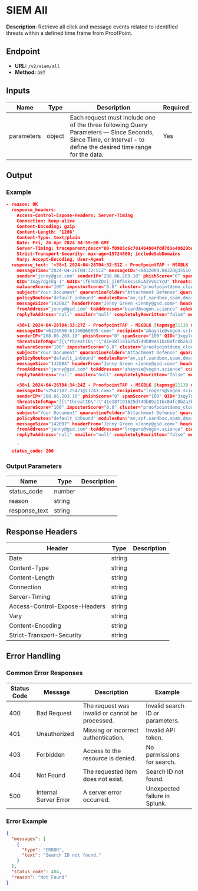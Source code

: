 # SIEM All

**Description**: Retrieve all click and message events related to identified threats within a defined time frame from ProofPoint.

## Endpoint

- **URL:** `/v2/siem/all`
- **Method:** `GET`
## Inputs

| Name | Type | Description | Required |
|------|------|-------------|----------|
| parameters | object | Each request must include one of the three following Query Parameters — Since Seconds, Since Time, or Interval - to define the desired time range for the data. | Yes |
## Output

### Example

```json
- reason: OK
  response_headers:
    Access-Control-Expose-Headers: Server-Timing
    Connection: keep-alive
    Content-Encoding: gzip
    Content-Length: '1286'
    Content-Type: text/plain
    Date: Fri, 26 Apr 2024 04:59:00 GMT
    Server-Timing: traceparent;desc="00-f0905c6c701404804fdd783e49829bd3-504a48747fd43b4f-01"
    Strict-Transport-Security: max-age=15724800; includeSubDomains
    Vary: Accept-Encoding, User-Agent
  response_text: '<38>1 2024-04-26T04:32:51Z - ProofpointTAP - MSGBLK [tapmsg@21139
    messageTime="2024-04-26T04:32:51Z" messageID="<8432089.84320@35510.com>" recipient="bcard@vogon.science"
    sender="jenny@gsd.com" senderIP="208.86.203.10" phishScore="0" spamScore="100"
    QID="3xqy7dgckq-1" GUID="ifEhDXZDsi_ji0f5Vksic8uA2vVGCYcU" threatsInfoMap="[{\"threatID\":\"41e187191625d749b89a11bc04fc0b2a3b9bd638035d05b39365c47ab36d1898\",\"threatStatus\":\"active\",\"classification\":\"malware\",\"threatUrl\":\"https://threatinsight.proofpoint.com/e65934ff-e650-9cbe-56b5-e9cf2cc5ac2e/threat/email/41e187191625d749b89a11bc04fc0b2a3b9bd638035d05b39365c47ab36d1898\",\"threatTime\":\"2024-04-26T04:25:31.000Z\",\"threat\":\"41e187191625d749b89a11bc04fc0b2a3b9bd638035d05b39365c47ab36d1898\",\"campaignID\":null,\"threatType\":\"attachment\"},{\"threatID\":\"d212718eb644c7803f73dc13b55536e84263a3f959219bd067dc4092a2095b15\",\"threatStatus\":\"active\",\"classification\":\"malware\",\"threatUrl\":\"https://threatinsight.proofpoint.com/e65934ff-e650-9cbe-56b5-e9cf2cc5ac2e/threat/email/d212718eb644c7803f73dc13b55536e84263a3f959219bd067dc4092a2095b15\",\"threatTime\":\"2024-04-26T04:16:32.000Z\",\"threat\":\"d212718eb644c7803f73dc13b55536e84263a3f959219bd067dc4092a2095b15\",\"campaignID\":null,\"threatType\":\"attachment\"}\]"
    malwareScore="100" impostorScore="0.0" cluster="proofpointdemo_cloudadminuidemo_hosted"
    subject="Your Document" quarantineFolder="Attachment Defense" quarantineRule="threat"
    policyRoutes="default_inbound" modulesRun="av,spf,sandbox,spam,dmarc,urldefense,pdr"
    messageSize="142082" headerFrom="Jenny Green <Jenny@gsd.com>" headerReplyTo="null"
    fromAddress="jenny@gsd.com" toAddresses="bcard@vogon.science" ccAddresses="null"
    replyToAddress="null" xmailer="null" completelyRewritten="false" messageParts="[{\"disposition\":\"attached\",\"sha256\":\"41e187191625d749b89a11bc04fc0b2a3b9bd638035d05b39365c47ab36d1898\",\"md5\":\"6fd558cf3add096970e15d1e62ca1957\",\"filename\":\"document.doc.scr\",\"sandboxStatus\":\"THREAT\",\"oContentType\":\"application/octet-stream\",\"contentType\":\"application/octet-stream\"},{\"disposition\":\"inline\",\"sha256\":\"23929d744e8c9c9612eafe332be4abd38a5946a8f7d372545685a9e30070dff4\",\"md5\":\"5f08cb91482af70246874e8e43e66821\",\"filename\":\"text.txt\",\"sandboxStatus\":\"NOT_SUPPORTED\",\"oContentType\":\"text/plain\",\"contentType\":\"text/plain\"},{\"disposition\":\"attached\",\"sha256\":\"d212718eb644c7803f73dc13b55536e84263a3f959219bd067dc4092a2095b15\",\"md5\":\"6dfd06fe70cb840c97edb292ac4272ca\",\"filename\":\"document.zip\",\"sandboxStatus\":\"THREAT\",\"oContentType\":\"application/zip\",\"contentType\":\"application/zip\"}\]"]

    <38>1 2024-04-26T04:33:27Z - ProofpointTAP - MSGBLK [tapmsg@21139 messageTime="2024-04-26T04:33:27Z"
    messageID="<6126050.61260@60895.com>" recipient="ahaynie@vogon.science" sender="jenny@gsd.com"
    senderIP="208.86.203.10" phishScore="0" spamScore="100" QID="3xqy7dgckv-1" GUID="xiKKTh8uZYXY0rQwOb5EbO5a7zws2skf"
    threatsInfoMap="[{\"threatID\":\"41e187191625d749b89a11bc04fc0b2a3b9bd638035d05b39365c47ab36d1898\",\"threatStatus\":\"active\",\"classification\":\"malware\",\"threatUrl\":\"https://threatinsight.proofpoint.com/e65934ff-e650-9cbe-56b5-e9cf2cc5ac2e/threat/email/41e187191625d749b89a11bc04fc0b2a3b9bd638035d05b39365c47ab36d1898\",\"threatTime\":\"2024-04-26T04:25:31.000Z\",\"threat\":\"41e187191625d749b89a11bc04fc0b2a3b9bd638035d05b39365c47ab36d1898\",\"campaignID\":null,\"threatType\":\"attachment\"},{\"threatID\":\"d212718eb644c7803f73dc13b55536e84263a3f959219bd067dc4092a2095b15\",\"threatStatus\":\"active\",\"classification\":\"malware\",\"threatUrl\":\"https://threatinsight.proofpoint.com/e65934ff-e650-9cbe-56b5-e9cf2cc5ac2e/threat/email/d212718eb644c7803f73dc13b55536e84263a3f959219bd067dc4092a2095b15\",\"threatTime\":\"2024-04-26T04:16:32.000Z\",\"threat\":\"d212718eb644c7803f73dc13b55536e84263a3f959219bd067dc4092a2095b15\",\"campaignID\":null,\"threatType\":\"attachment\"}\]"
    malwareScore="100" impostorScore="0.0" cluster="proofpointdemo_cloudadminuidemo_hosted"
    subject="Your Document" quarantineFolder="Attachment Defense" quarantineRule="threat"
    policyRoutes="default_inbound" modulesRun="av,spf,sandbox,spam,dmarc,urldefense,pdr"
    messageSize="142084" headerFrom="Jenny Green <Jenny@gsd.com>" headerReplyTo="null"
    fromAddress="jenny@gsd.com" toAddresses="ahaynie@vogon.science" ccAddresses="null"
    replyToAddress="null" xmailer="null" completelyRewritten="false" messageParts="[{\"disposition\":\"attached\",\"sha256\":\"41e187191625d749b89a11bc04fc0b2a3b9bd638035d05b39365c47ab36d1898\",\"md5\":\"6fd558cf3add096970e15d1e62ca1957\",\"filename\":\"document.doc.scr\",\"sandboxStatus\":\"THREAT\",\"oContentType\":\"application/octet-stream\",\"contentType\":\"application/octet-stream\"},{\"disposition\":\"inline\",\"sha256\":\"23929d744e8c9c9612eafe332be4abd38a5946a8f7d372545685a9e30070dff4\",\"md5\":\"5f08cb91482af70246874e8e43e66821\",\"filename\":\"text.txt\",\"sandboxStatus\":\"NOT_SUPPORTED\",\"oContentType\":\"text/plain\",\"contentType\":\"text/plain\"},{\"disposition\":\"attached\",\"sha256\":\"d212718eb644c7803f73dc13b55536e84263a3f959219bd067dc4092a2095b15\",\"md5\":\"6dfd06fe70cb840c97edb292ac4272ca\",\"filename\":\"document.zip\",\"sandboxStatus\":\"THREAT\",\"oContentType\":\"application/zip\",\"contentType\":\"application/zip\"}\]"]

    <38>1 2024-04-26T04:34:24Z - ProofpointTAP - MSGBLK [tapmsg@21139 messageTime="2024-04-26T04:34:24Z"
    messageID="<2547182.25471@11741.com>" recipient="lrogers@vogon.science" sender="jenny@gsd.com"
    senderIP="208.86.203.10" phishScore="0" spamScore="100" QID="3xqy7dgcmu-1" GUID="nLbF1JJDaMkAfo9oQXEnDKMBL-F6HI4o"
    threatsInfoMap="[{\"threatID\":\"41e187191625d749b89a11bc04fc0b2a3b9bd638035d05b39365c47ab36d1898\",\"threatStatus\":\"active\",\"classification\":\"malware\",\"threatUrl\":\"https://threatinsight.proofpoint.com/e65934ff-e650-9cbe-56b5-e9cf2cc5ac2e/threat/email/41e187191625d749b89a11bc04fc0b2a3b9bd638035d05b39365c47ab36d1898\",\"threatTime\":\"2024-04-26T04:25:31.000Z\",\"threat\":\"41e187191625d749b89a11bc04fc0b2a3b9bd638035d05b39365c47ab36d1898\",\"campaignID\":null,\"threatType\":\"attachment\"},{\"threatID\":\"d212718eb644c7803f73dc13b55536e84263a3f959219bd067dc4092a2095b15\",\"threatStatus\":\"active\",\"classification\":\"malware\",\"threatUrl\":\"https://threatinsight.proofpoint.com/e65934ff-e650-9cbe-56b5-e9cf2cc5ac2e/threat/email/d212718eb644c7803f73dc13b55536e84263a3f959219bd067dc4092a2095b15\",\"threatTime\":\"2024-04-26T04:16:32.000Z\",\"threat\":\"d212718eb644c7803f73dc13b55536e84263a3f959219bd067dc4092a2095b15\",\"campaignID\":null,\"threatType\":\"attachment\"}\]"
    malwareScore="100" impostorScore="0.0" cluster="proofpointdemo_cloudadminuidemo_hosted"
    subject="Your Document" quarantineFolder="Attachment Defense" quarantineRule="threat"
    policyRoutes="default_inbound" modulesRun="av,spf,sandbox,spam,dmarc,urldefense,pdr"
    messageSize="142097" headerFrom="Jenny Green <Jenny@gsd.com>" headerReplyTo="null"
    fromAddress="jenny@gsd.com" toAddresses="lrogers@vogon.science" ccAddresses="null"
    replyToAddress="null" xmailer="null" completelyRewritten="false" messageParts="[{\"disposition\":\"attached\",\"sha256\":\"41e187191625d749b89a11bc04fc0b2a3b9bd638035d05b39365c47ab36d1898\",\"md5\":\"6fd558cf3add096970e15d1e62ca1957\",\"filename\":\"document.doc.scr\",\"sandboxStatus\":\"THREAT\",\"oContentType\":\"application/octet-stream\",\"contentType\":\"application/octet-stream\"},{\"disposition\":\"inline\",\"sha256\":\"23929d744e8c9c9612eafe332be4abd38a5946a8f7d372545685a9e30070dff4\",\"md5\":\"5f08cb91482af70246874e8e43e66821\",\"filename\":\"text.txt\",\"sandboxStatus\":\"NOT_SUPPORTED\",\"oContentType\":\"text/plain\",\"contentType\":\"text/plain\"},{\"disposition\":\"attached\",\"sha256\":\"d212718eb644c7803f73dc13b55536e84263a3f959219bd067dc4092a2095b15\",\"md5\":\"6dfd06fe70cb840c97edb292ac4272ca\",\"filename\":\"document.zip\",\"sandboxStatus\":\"THREAT\",\"oContentType\":\"application/zip\",\"contentType\":\"application/zip\"}\]"]

    '
  status_code: 200

```
### Output Parameters

| Name | Type | Description |
|------|------|-------------|
| status_code | number |  |
| reason | string |  |
| response_text | string |  |
## Response Headers

| Header | Type | Description |
|--------|------|-------------|
| Date | string |  |
| Content-Type | string |  |
| Content-Length | string |  |
| Connection | string |  |
| Server-Timing | string |  |
| Access-Control-Expose-Headers | string |  |
| Vary | string |  |
| Content-Encoding | string |  |
| Strict-Transport-Security | string |  |
## Error Handling

### Common Error Responses

| Status Code | Message | Description | Example |
|-------------|---------|-------------|---------|
| 400 | Bad Request | The request was invalid or cannot be processed. | Invalid search ID or parameters. |
| 401 | Unauthorized | Missing or incorrect authentication. | Invalid API token. |
| 403 | Forbidden | Access to the resource is denied. | No permissions for search. |
| 404 | Not Found | The requested item does not exist. | Search ID not found. |
| 500 | Internal Server Error | A server error occurred. | Unexpected failure in Splunk. |

### Error Example

```json
{
  "messages": [
    {
      "type": "ERROR",
      "text": "Search ID not found."
    }
  ],
  "status_code": 404,
  "reason": "Not Found"
}
```